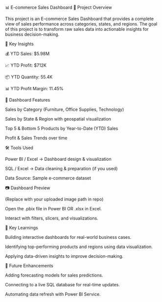 📊 E-commerce Sales Dashboard
📌 Project Overview

This project is an E-commerce Sales Dashboard that provides a complete view of sales performance across categories, states, and regions. The goal of this project is to transform raw sales data into actionable insights for business decision-making.

🔑 Key Insights

💰 YTD Sales: $5.98M

📈 YTD Profit: $712K

📦 YTD Quantity: 55.4K

📊 YTD Profit Margin: 11.45%

📂 Dashboard Features

Sales by Category (Furniture, Office Supplies, Technology)

Sales by State & Region with geospatial visualization

Top 5 & Bottom 5 Products by Year-to-Date (YTD) Sales

Profit & Sales Trends over time

🛠️ Tools Used

Power BI / Excel → Dashboard design & visualization

SQL / Excel → Data cleaning & preparation (if you used)

Data Source: Sample e-commerce dataset

📷 Dashboard Preview


(Replace with your uploaded image path in repo)

Open the .pbix file in Power BI OR .xlsx in Excel.

Interact with filters, slicers, and visualizations.

🎯 Key Learnings

Building interactive dashboards for real-world business cases.

Identifying top-performing products and regions using data visualization.

Applying data-driven insights to improve decision-making.

📌 Future Enhancements

Adding forecasting models for sales predictions.

Connecting to a live SQL database for real-time updates.

Automating data refresh with Power BI Service.


